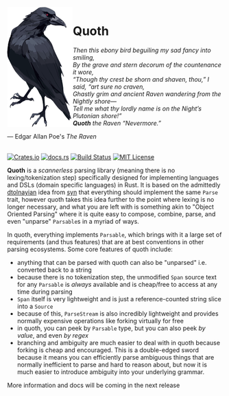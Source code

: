 <img align="left" src="quoth-raven.svg" height="280">

# Quoth

_Then this ebony bird beguiling my sad fancy into smiling,_  
_By the grave and stern decorum of the countenance it wore,_  
_“Though thy crest be shorn and shaven, thou,” I said, “art sure no craven,_  
_Ghastly grim and ancient Raven wandering from the Nightly shore—_  
_Tell me what thy lordly name is on the Night’s Plutonian shore!”_  
_**Quoth** the Raven “Nevermore.”_  

— Edgar Allan Poe's _The Raven_
<br><br>

[![Crates.io](https://img.shields.io/crates/v/quoth)](https://crates.io/crates/quoth)
[![docs.rs](https://img.shields.io/docsrs/quoth?label=docs)](https://docs.rs/quoth/latest/quoth/)
[![Build Status](https://img.shields.io/github/actions/workflow/status/sam0x17/quoth/ci.yaml)](https://github.com/sam0x17/quoth/actions/workflows/ci.yaml?query=branch%3Amain)
[![MIT License](https://img.shields.io/github/license/sam0x17/quoth)](https://github.com/sam0x17/quoth/blob/main/LICENSE)

**Quoth** is a _scannerless_ parsing library (meaning there is no lexing/tokenization step)
specifically designed for implementing languages and DSLs (domain specific languages) in Rust.
It is based on the admittedly [dtolnayian](https://crates.io/users/dtolnay) idea from
[syn](https://crates.io/crates/syn) that everything should implement the same `Parse` trait,
however quoth takes this idea further to the point where lexing is no longer necessary, and
what you are left with is something akin to "Object Oriented Parsing" where it is quite easy to
compose, combine, parse, and even "unparse" `Parsable`s in a myriad of ways.

In quoth, everything implements `Parsable`, which brings with it a large set of requirements
(and thus features) that are at best conventions in other parsing ecosystems. Some core
features of quoth include:
- anything that can be parsed with quoth can also be "unparsed" i.e. converted back to a string
- because there is no tokenization step, the unmodified `Span` source text for any `Parsable`
  is _always_ available and is cheap/free to access at any time during parsing
- `Span` itself is very lightweight and is just a reference-counted string slice into a
  `Source`
- because of this, `ParseStream` is also incredibly lightweight and provides normally expensive
  operations like forking virtually for free
- in quoth, you can peek by `Parsable` type, but you can also peek _by value_, and even _by
  regex_
- branching and ambiguity are much easier to deal with in quoth because forking is cheap and
  encouraged. This is a double-edged sword because it means you can efficiently parse ambiguous
  things that are normally inefficient to parse and hard to reason about, but now it is much
  easier to introduce ambiguity into your underlying grammar.

More information and docs will be coming in the next release